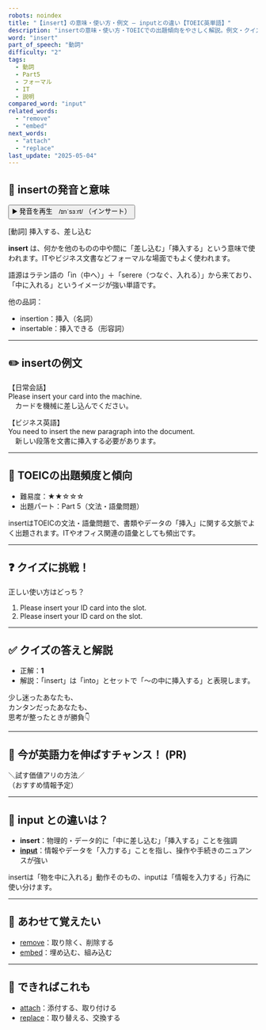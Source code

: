 ```yaml
---
robots: noindex
title: "【insert】の意味・使い方・例文 ― inputとの違い【TOEIC英単語】"
description: "insertの意味・使い方・TOEICでの出題傾向をやさしく解説。例文・クイズ付きでinputとの違いもわかりやすく学べます。"
word: "insert"
part_of_speech: "動詞"
difficulty: "2"
tags:
  - 動詞
  - Part5
  - フォーマル
  - IT
  - 説明
compared_word: "input"
related_words:
  - "remove"
  - "embed"
next_words:
  - "attach"
  - "replace"
last_update: "2025-05-04"
---
```


## 🔰 insertの発音と意味

<button class="play-audio" onclick="playTTS('insert')">
  <span class="play-audio-main">
    ▶️ 発音を再生　/ɪnˈsɜːrt/
  </span>
  <span class="play-audio-sub">
    （インサート）
  </span>
</button>

[動詞] 挿入する、差し込む

**insert** は、何かを他のものの中や間に「差し込む」「挿入する」という意味で使われます。ITやビジネス文書などフォーマルな場面でもよく使われます。

語源はラテン語の「in（中へ）」＋「serere（つなぐ、入れる）」から来ており、「中に入れる」というイメージが強い単語です。

他の品詞：  
- insertion：挿入（名詞）
- insertable：挿入できる（形容詞）

---

## ✏️ insertの例文

【日常会話】  
Please insert your card into the machine.  
　カードを機械に差し込んでください。

【ビジネス英語】  
You need to insert the new paragraph into the document.  
　新しい段落を文書に挿入する必要があります。

---

## 🎯 TOEICの出題頻度と傾向

- 難易度：★★☆☆☆
- 出題パート：Part 5（文法・語彙問題）

insertはTOEICの文法・語彙問題で、書類やデータの「挿入」に関する文脈でよく出題されます。ITやオフィス関連の語彙としても頻出です。

---

## ❓ クイズに挑戦！

正しい使い方はどっち？

1. Please insert your ID card into the slot.  
2. Please insert your ID card on the slot.

---

## ✅ クイズの答えと解説

- 正解：**1**
- 解説：「insert」は「into」とセットで「～の中に挿入する」と表現します。

少し迷ったあなたも、  
カンタンだったあなたも、  
思考が整ったときが勝負👇️

---

## 🚀 今が英語力を伸ばすチャンス！ (PR)

<div class="info-center">
＼試す価値アリの方法／<br>  
（おすすめ情報予定）
</div>

---

## 🤔  input との違いは？

- **insert**：物理的・データ的に「中に差し込む」「挿入する」ことを強調
- **[input](/word/input/)**：情報やデータを「入力する」ことを指し、操作や手続きのニュアンスが強い

insertは「物を中に入れる」動作そのもの、inputは「情報を入力する」行為に使い分けます。

---

## 🧩 あわせて覚えたい

- [remove](/word/remove/)：取り除く、削除する
- [embed](/word/embed/)：埋め込む、組み込む

---

## 📖 できればこれも

- [attach](/word/attach/)：添付する、取り付ける
- [replace](/word/replace/)：取り替える、交換する

<!-- cvid: aid33_bid19 -->
